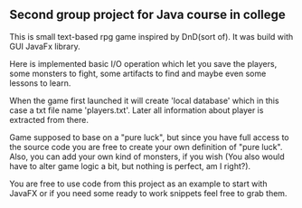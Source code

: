 <h2>Second group project for Java course in college</h2>
<p>This is small text-based rpg game inspired by DnD(sort of). It was build with GUI JavaFx library.</p>
<p>Here is implemented basic I/O operation which let you save the players, some monsters to fight, some artifacts to find
and maybe even some lessons to learn.</p>
<p>When the game first launched it will create 'local database' which in this case a txt file name 'players.txt'.
Later all information about player is extracted from there.</p>

<p>Game supposed to base on a "pure luck", but since you have full access to
the source code you are free to create your own definition of "pure luck".
Also, you can add your own kind of monsters, if you wish
(You also would have to alter game logic a bit, but nothing is perfect, am I right?).</p>


<p>You are free to use code from this project as an example to start with JavaFX or
if you need some ready to work snippets feel free to grab them.</p>